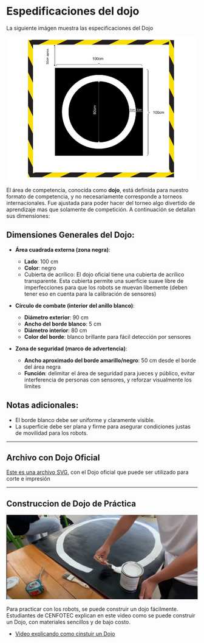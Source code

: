 # Espedificaciones del dojo

La siguiente imágen muestra las especificaciones del Dojo  

![dojo](https://github.com/Universidad-Cenfotec/Sumobot/blob/main/imagenes/Dojo_full.jpg)


El área de competencia, conocida como **dojo**, está definida para nuestro formato de competencia, y no necesariamente corresponde a torneos internacionales.  Fue ajustada para poder hacer del torneo algo divertido de aprendizaje mas que solamente de competición. A continuación se detallan sus dimensiones:

## Dimensiones Generales del Dojo:

* **Área cuadrada externa (zona negra)**:

  * **Lado**: 100 cm
  * **Color**: negro
  * Cubierta de acrílico: El dojo oficial tiene una cubierta de acrílico transparente. Esta cubierta permite una suerficie suave libre de imperfecciones para que los robots se muevan libemente (deben tener eso en cuenta para la calibración de sensores)

* **Círculo de combate (interior del anillo blanco)**:

  * **Diámetro exterior**: 90 cm
  * **Ancho del borde blanco**: 5 cm
  * **Diámetro interior**: 80 cm
  * **Color del borde**: blanco brillante para fácil detección por sensores

* **Zona de seguridad (marco de advertencia)**:

  * **Ancho aproximado del borde amarillo/negro**: 50 cm desde el borde del área negra
  * **Función**: delimitar el área de seguridad para jueces y público, evitar interferencia de personas con sensores, y reforzar visualmente los límites

## Notas adicionales:

* El borde blanco debe ser uniforme y claramente visible.
* La superficie debe ser plana y firme para asegurar condiciones justas de movilidad para los robots.
---
## Archivo con Dojo Oficial

[Este es una archivo SVG](https://github.com/Universidad-Cenfotec/Sumobot/blob/main/archivos_de_fabricacion/Dojo_Oficial_Sumobot_CENFOTEC.svg), con el Dojo oficial que puede ser utilizado para corte e impresión




--- 
## Construccion de Dojo de Práctica

![dojo](https://github.com/Universidad-Cenfotec/Sumobot/blob/main/imagenes/const_dojo_2025.jpg)

Para practicar con los robots, se puede construir un dojo fácilmente. Estudiantes de CENFOTEC explican en este video como se puede construir un Dojo, con materiales sencillos y de bajo costo.

- [Video explicando como cinstuir un Dojo](https://youtu.be/kQZlyKjGssc?si=kFoVl_klJZuh9psP)



